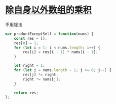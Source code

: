 # [除自身以外数组的乘积](https://leetcode-cn.com/problems/product-of-array-except-self/)

不用除法

```js
var productExceptSelf = function(nums) {
    const res = [];
    res[0] = 1;
    for (let i = 1; i < nums.length; i++) {
        res[i] = res[i - 1] * nums[i - 1];
    }

    let right = 1;
    for (let j = nums.length - 1; j >= 0; j--) {
        res[j] *= right;
        right *= nums[j];
    }

    return res;
};
```

